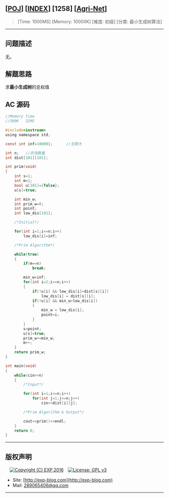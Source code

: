 ## [[POJ](http://poj.org/)] [[INDEX](https://github.com/lyy289065406/POJ-Solving-Reports)] [1258] [[Agri-Net](http://poj.org/problem?id=1258)]

> [Time: 1000MS] [Memory: 10000K] [难度: 初级] [分类: 最小生成树算法]

------

## 问题描述

无。


## 解题思路

求**最小生成树**的总权值


## AC 源码


```c
//Memory Time 
//300K   32MS 

#include<iostream>
using namespace std;

const int inf=100001;      //无限大

int n;   //农场数量
int dist[101][101];

int prim(void)
{
	int s=1;
	int m=1;
	bool u[101]={false};
	u[s]=true;

	int min_w;
	int prim_w=0;
	int point;
	int low_dis[101];

	/*Initial*/

	for(int i=1;i<=n;i++)
		low_dis[i]=inf;

	/*Prim Algorithm*/

	while(true)
	{
		if(m==n)
			break;

		min_w=inf;
		for(int i=2;i<=n;i++)
		{
			if(!u[i] && low_dis[i]>dist[s][i])
				low_dis[i] = dist[s][i];
			if(!u[i] && min_w>low_dis[i])
			{
				min_w = low_dis[i];
				point=i;
			}
		}
		s=point;
		u[s]=true;
		prim_w+=min_w;
		m++;
	}
	return prim_w;
}

int main(void)
{
	while(cin>>n)
	{
		/*Input*/

		for(int i=1;i<=n;i++)
			for(int j=1;j<=n;j++)
				cin>>dist[i][j];

		/*Prim Algorithm & Output*/

		cout<<prim()<<endl;
	}
	return 0;
}
```

------

## 版权声明

　[![Copyright (C) EXP,2016](https://img.shields.io/badge/Copyright%20(C)-EXP%202016-blue.svg)](http://exp-blog.com)　[![License: GPL v3](https://img.shields.io/badge/License-GPL%20v3-blue.svg)](https://www.gnu.org/licenses/gpl-3.0)
  

- Site: [http://exp-blog.com](http://exp-blog.com) 
- Mail: <a href="mailto:289065406@qq.com?subject=[EXP's Github]%20Your%20Question%20（请写下您的疑问）&amp;body=What%20can%20I%20help%20you?%20（需要我提供什么帮助吗？）">289065406@qq.com</a>


------
